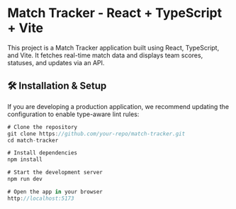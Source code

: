 # Match Tracker - React + TypeScript + Vite

This project is a Match Tracker application built using React, TypeScript, and Vite. It fetches real-time match data and displays team scores, statuses, and updates via an API.

## 🛠️ Installation & Setup

If you are developing a production application, we recommend updating the configuration to enable type-aware lint rules:

```js
# Clone the repository
git clone https://github.com/your-repo/match-tracker.git
cd match-tracker

# Install dependencies
npm install

# Start the development server
npm run dev

# Open the app in your browser
http://localhost:5173
```
